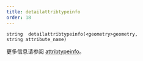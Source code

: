 ```yaml
---
title: detailattribtypeinfo
order: 18
---
```

`string  detailattribtypeinfo(<geometry>geometry, string attribute_name)`

更多信息请参阅 [attribtypeinfo](attribtypeinfo.html "返回几何体属性的变换元数据")。
